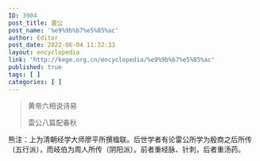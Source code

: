 ```yaml
---
ID: 3904
post_title: 雷公
post_name: '%e9%9b%b7%e5%85%ac'
author: Editor
post_date: 2022-06-04 11:32:33
layout: encyclopedia
link: 'http://kege.org.cn/encyclopedia/%e9%9b%b7%e5%85%ac'
published: true
tags: [ ]
categories: [ ]
---
```

<blockquote>黄帝六相说诗易

雷公八篇配春秋</blockquote>
熊注：上为清朝经学大师廖平所撰楹联。后世学者有论雷公所学为殷商之后所传（五行派），而岐伯为周人所传（阴阳派）。前者重经脉、针刺，后者重汤药。